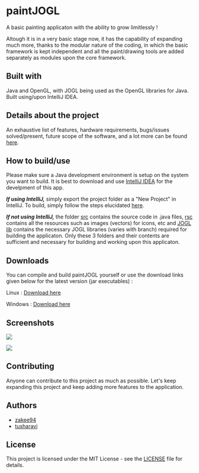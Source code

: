 # paintJOGL
A basic painting applicaton with the ability to grow limitlessly !

Altough it is in a very basic stage now, it has the capability of expanding much more, thanks to the modular nature of the coding, in which the basic framework is kept independent and all the paint/drawing tools are added separately as modules upon the core framework.

## Built with
Java and OpenGL, with JOGL being used as the OpenGL libraries for Java.
Built using/upon IntelliJ IDEA.

## Details about the project
An exhaustive list of features, hardware requirements, bugs/issues solved/present, future scope of the software, and a lot more can be found [here](https://drive.google.com/open?id=0B4dzlcxveG-xQlprTGV1bWlOQnM).

## How to build/use
Please make sure a Java development environment is setup on the system you want to build. It is best to download and use [IntelliJ IDEA](https://www.jetbrains.com/idea/) for the develpment of this app.

<b><i>If using IntelliJ,</i></b> simply export the project folder as a "New Project" in IntelliJ. To build, simply follow the steps elucidated [here](https://stackoverflow.com/questions/1082580/how-to-build-jars-from-intellij-properly).

<b><i>If not using IntelliJ,</i></b> the folder [src](https://github.com/zakee94/paintJOGL/tree/linux/src) contains the source code in .java files, [rsc](https://github.com/zakee94/paintJOGL/tree/linux/rsc) contains all the resources such as images (vectors) for icons, etc and [JOGL lib](https://github.com/zakee94/paintJOGL/tree/linux/JOGL%20lib) contains the necessary JOGL libraries (varies with branch) required for building the applicaton. Only these 3 folders and their contents are sufficient and necessary for building and working upon this applicaton.

## Downloads
You can compile and build paintJOGL yourself or use the download links given below for the latest version (jar executables) :

Linux : [Download here](https://drive.google.com/uc?id=0B4dzlcxveG-xUEUwR0JTZzNERTQ)

Windows : [Download here](https://drive.google.com/uc?id=0B4dzlcxveG-xRktPTFN5U1pZbVk)

## Screenshots
![](https://drive.google.com/uc?id=1Wx8I3f__efPHxtJcF-B-qMisnY_BGX9S)

![](https://drive.google.com/uc?id=0B4dzlcxveG-xWUI0dk1XVXJ1OFk)

## Contributing
Anyone can contribute to this project as much as possible. Let's keep expanding this project and keep adding more features to the application.

## Authors
* [zakee94](https://github.com/zakee94/)
* [tusharavi](https://github.com/tusharavi)

## License
This project is licensed under the MIT License - see the [LICENSE](https://github.com/zakee94/paintJOGL/blob/linux/LICENSE) file for details.
